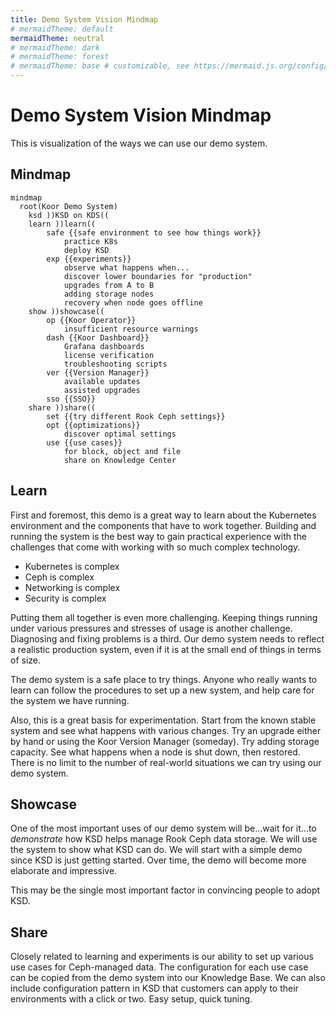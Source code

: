 ```yaml
---
title: Demo System Vision Mindmap
# mermaidTheme: default
mermaidTheme: neutral
# mermaidTheme: dark
# mermaidTheme: forest
# mermaidTheme: base # customizable, see https://mermaid.js.org/config/theming.html
---
```


# Demo System Vision Mindmap

This is visualization of the ways we can use our demo system.

## Mindmap

```mermaid
mindmap
  root(Koor Demo System)
    ksd ))KSD on KDS((
    learn ))learn((
        safe {{safe environment to see how things work}}
            practice K8s
            deploy KSD
        exp {{experiments}}
            observe what happens when...
            discover lower boundaries for "production"
            upgrades from A to B
            adding storage nodes
            recovery when node goes offline
    show ))showcase((
        op {{Koor Operator}}
            insufficient resource warnings
        dash {{Koor Dashboard}}
            Grafana dashboards
            license verification
            troubleshooting scripts
        ver {{Version Manager}}
            available updates
            assisted upgrades
        sso {{SSO}}
    share ))share((
        set {{try different Rook Ceph settings}}
        opt {{optimizations}}
            discover optimal settings
        use {{use cases}}
            for block, object and file
            share on Knowledge Center
```

## Learn

First and foremost, this demo is a great way to learn about the Kubernetes environment and the components that have to work together. Building and running the system is the best way to gain practical experience with the challenges that come with working with so much complex technology.

* Kubernetes is complex
* Ceph is complex
* Networking is complex
* Security is complex

Putting them all together is even more challenging. Keeping things running under various pressures and stresses of usage is another challenge. Diagnosing and fixing problems is a third. Our demo system needs to reflect a realistic production system, even if it is at the small end of things in terms of size.

The demo system is a safe place to try things. Anyone who really wants to learn can follow the procedures to set up a new system, and help care for the system we have running.

Also, this is a great basis for experimentation. Start from the known stable system and see what happens with various changes. Try an upgrade either by hand or using the Koor Version Manager (someday). Try adding storage capacity. See what happens when a node is shut down, then restored. There is no limit to the number of real-world situations we can try using our demo system.


## Showcase

One of the most important uses of our demo system will be...wait for it...to *demonstrate* how KSD helps manage Rook Ceph data storage. We will use the system to show what KSD can do. We will start with a simple demo since KSD is just getting started. Over time, the demo will become more elaborate and impressive.

This may be the single most important factor in convincing people to adopt KSD.


## Share

Closely related to learning and experiments is our ability to set up various use cases for Ceph-managed data. The configuration for each use case can be copied from the demo system into our Knowledge Base. We can also include configuration pattern in KSD that customers can apply to their environments with a click or two. Easy setup, quick tuning.
